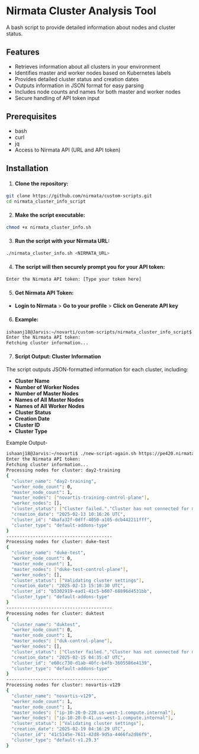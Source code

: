 # Nirmata Cluster Analysis Tool

A bash script to provide detailed information about nodes and cluster status. 

## Features

- Retrieves information about all clusters in your environment
- Identifies master and worker nodes based on Kubernetes labels
- Provides detailed cluster status and creation dates
- Outputs information in JSON format for easy parsing
- Includes node counts and names for both master and worker nodes
- Secure handling of API token input

## Prerequisites

- bash
- curl
- jq
- Access to Nirmata API (URL and API token)

## Installation

1. #### Clone the repository:
```bash
git clone https://github.com/nirmata/custom-scripts.git
cd nirmata_cluster_info_script
```
2. #### Make the script executable:
```bash
chmod +x nirmata_cluster_info.sh
```

3. #### Run the script with your Nirmata URL:
```bash
./nirmata_cluster_info.sh <NIRMATA_URL>
```
4. #### The script will then securely prompt you for your API token:
```bash
Enter the Nirmata API token: [Type your token here]
```
5. #### Get Nirmata API Token:
 
- **Login to Nirmata** > **Go to your profile** > **Click on Generate API key**

6. #### Example:
```bash
ishaanj18@Jarvis:~/novarti/custom-scripts/nirmata_cluster_info_script$ ./nirmata_cluster_info.sh https://pe420.nirmata.co
Enter the Nirmata API token: 
Fetching cluster information...
```
7. #### Script Output: Cluster Information  

The script outputs JSON-formatted information for each cluster, including:  

- **Cluster Name**  
- **Number of Worker Nodes**  
- **Number of Master Nodes**  
- **Names of All Master Nodes**  
- **Names of All Worker Nodes**  
- **Cluster Status**  
- **Creation Date**  
- **Cluster ID**  
- **Cluster Type**

Example Output- 
```bash
ishaanj18@Jarvis:~/novarti$ ./new-script-again.sh https://pe420.nirmata.co
Enter the Nirmata API token:
Fetching cluster information...
Processing nodes for cluster: day2-training
{
  "cluster_name": "day2-training",
  "worker_node_count": 0,
  "master_node_count": 1,
  "master_nodes": ["novartis-training-control-plane"],
  "worker_nodes": [],
  "cluster_status": ["Cluster failed.","Cluster has not connected for more than 30 minutes. Last error: Failed to checkClusterConnection. not connected"],
  "creation_date": "2025-02-13 10:16:26 UTC",
  "cluster_id": "4bafa32f-0dff-4050-a105-dcb442211fff",
  "cluster_type": "default-addons-type"
}
----------------------------------------
Processing nodes for cluster: duke-test
{
  "cluster_name": "duke-test",
  "worker_node_count": 0,
  "master_node_count": 1,
  "master_nodes": ["duke-test-control-plane"],
  "worker_nodes": [],
  "cluster_status": ["Validating cluster settings"],
  "creation_date": "2025-02-13 15:10:30 UTC",
  "cluster_id": "b5302919-ead1-41c5-b607-68896d4531bb",
  "cluster_type": "default-addons-type"
}
----------------------------------------
Processing nodes for cluster: duktest
{
  "cluster_name": "duktest",
  "worker_node_count": 0,
  "master_node_count": 1,
  "master_nodes": ["duk-control-plane"],
  "worker_nodes": [],
  "cluster_status": ["Cluster failed.","Cluster has not connected for more than 30 minutes. Last error: Failed to checkClusterConnection. not connected"],
  "creation_date": "2025-02-15 04:35:47 UTC",
  "cluster_id": "e60cc730-d1ab-40fc-b4fb-3605586e4139",
  "cluster_type": "default-addons-type"
}
----------------------------------------
Processing nodes for cluster: novartis-v129
{
  "cluster_name": "novartis-v129",
  "worker_node_count": 1,
  "master_node_count": 1,
  "master_nodes": ["ip-10-20-0-220.us-west-1.compute.internal"],
  "worker_nodes": ["ip-10-20-0-41.us-west-1.compute.internal"],
  "cluster_status": ["Validating cluster settings"],
  "creation_date": "2025-02-19 04:16:29 UTC",
  "cluster_id": "41c5145e-7611-42d8-9d5a-4466fa2d86f9",
  "cluster_type": "default-v1.29.3"
}

```